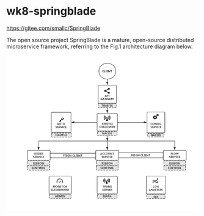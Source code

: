 # wk8-springblade
https://gitee.com/smallc/SpringBlade

The open source project SpringBlade is a mature, open-source distributed microservice framework, referring to the Fig.1 architecture diagram below.
![microservice](./microservice.png)

